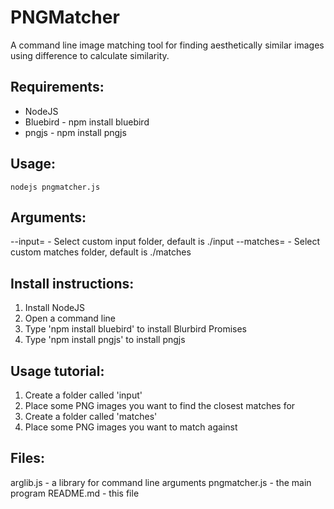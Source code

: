 PNGMatcher
======
A command line image matching tool for finding aesthetically similar images using difference to calculate similarity.

Requirements:
------
  - NodeJS
  - Bluebird - npm install bluebird
  - pngjs - npm install pngjs
	
Usage:
------
	nodejs pngmatcher.js 

Arguments:
------

--input=<folder> - Select custom input folder, default is ./input
--matches=<folder> - Select custom matches folder, default is ./matches
	
Install instructions:
------
1. Install NodeJS
2. Open a command line
3. Type 'npm install bluebird' to install Blurbird Promises
4. Type 'npm install pngjs' to install pngjs

Usage tutorial:
------
1. Create a folder called 'input'
2. Place some PNG images you want to find the closest matches for
3. Create a folder called 'matches'
4. Place some PNG images you want to match against

Files:
------
arglib.js -  a library for command line arguments
pngmatcher.js - the main program
README.md - this file
